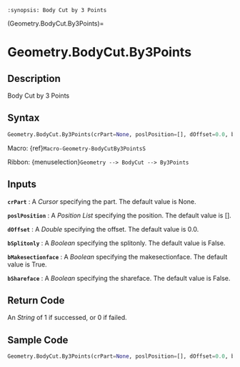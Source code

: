 ```{module} Geometry.BodyCut.By3Points()
:synopsis: Body Cut by 3 Points
```

(Geometry.BodyCut.By3Points)=

# Geometry.BodyCut.By3Points

## Description

Body Cut by 3 Points

## Syntax

```python
Geometry.BodyCut.By3Points(crPart=None, poslPosition=[], dOffset=0.0, bSplitonly=False, bMakesectionface=True, bShareface=False)
```

Macro: {ref}`Macro-Geometry-BodyCutBy3PointsS`

Ribbon: {menuselection}`Geometry --> BodyCut --> By3Points`

## Inputs

**`crPart`**
: A _Cursor_ specifying the part. The default value is None.

**`poslPosition`**
: A _Position List_ specifying the position. The default value is [].

**`dOffset`**
: A _Double_ specifying the offset. The default value is 0.0.

**`bSplitonly`**
: A _Boolean_ specifying the splitonly. The default value is False.

**`bMakesectionface`**
: A _Boolean_ specifying the makesectionface. The default value is True.

**`bShareface`**
: A _Boolean_ specifying the shareface. The default value is False.

## Return Code

An _String_ of 1 if successed, or 0 if failed.

## Sample Code

```python
Geometry.BodyCut.By3Points(crPart=None, poslPosition=[], dOffset=0.0, bSplitonly=False, bMakesectionface=True, bShareface=False)
```
